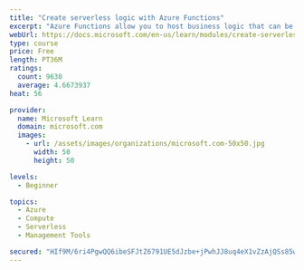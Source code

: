 ```yaml
---
title: "Create serverless logic with Azure Functions"
excerpt: "Azure Functions allow you to host business logic that can be executed without managing or provisioning server infrastructure"
webUrl: https://docs.microsoft.com/en-us/learn/modules/create-serverless-logic-with-azure-functions/
type: course
price: Free
length: PT36M
ratings:
  count: 9630
  average: 4.6673937
heat: 56

provider:
  name: Microsoft Learn
  domain: microsoft.com
  images:
    - url: /assets/images/organizations/microsoft.com-50x50.jpg
      width: 50
      height: 50

levels:
  - Beginner

topics:
  - Azure
  - Compute
  - Serverless
  - Management Tools

secured: "HIf9M/6ri4PgwQQ6ibeSFJtZ6791UE5dJzbe+jPwhJJ8uq4eX1vZzAjQSs85wAp1+wh6ouGaYqiL8+iN3d4ImVx+uYnLADWqyR7lV6DRm8ctMmD1e+UP5WuZvEcg1N4jSooxfhoLzJfArsdWjK0TQiLewo2wPE/kaWIm1EU1A8uREUXFVbpzhJ8jN094kC3qdXqcpH4LoOqK9EJj0OCtJ87zMQBFvsZQy3irF+mHjon054Ko6Nudd5BiQMcw/AwfQ6BYL5hXS9jYEPNDWeoil1fIjPiCc0V4L4C1cDX9dNDnepPEKbuxl1JU/UXsqhukBYmMR1o/eSCkX3pCmju3xQunFoHJD5lk1MBmMfkB8EESn/iqMEoSN/NLnmGC5IHqHYs31x0WTjnbmI4IdVoiAjMRODdqofiXSocpXjoyRx4=;wrZpdSrDdQ2qGsRQejH39A=="
---
```


